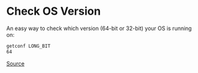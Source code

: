 # Check OS Version

An easy way to check which version (64-bit or 32-bit) your OS is running on:

```bash
getconf LONG_BIT
64
```

[Source](https://cloud.google.com/sdk/docs/downloads-versioned-archives)
